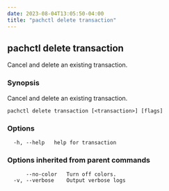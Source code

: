 ```yaml
---
date: 2023-08-04T13:05:50-04:00
title: "pachctl delete transaction"
---
```


## pachctl delete transaction

Cancel and delete an existing transaction.

### Synopsis

Cancel and delete an existing transaction.

```
pachctl delete transaction [<transaction>] [flags]
```

### Options

```
  -h, --help   help for transaction
```

### Options inherited from parent commands

```
      --no-color   Turn off colors.
  -v, --verbose    Output verbose logs
```

